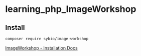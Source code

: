 # learning_php_ImageWorkshop

## Install

`composer require sybio/image-workshop`

[ImageWorkshop - Installation Docs](https://github.com/Sybio/ImageWorkshop/blob/master/doc/installation.md)